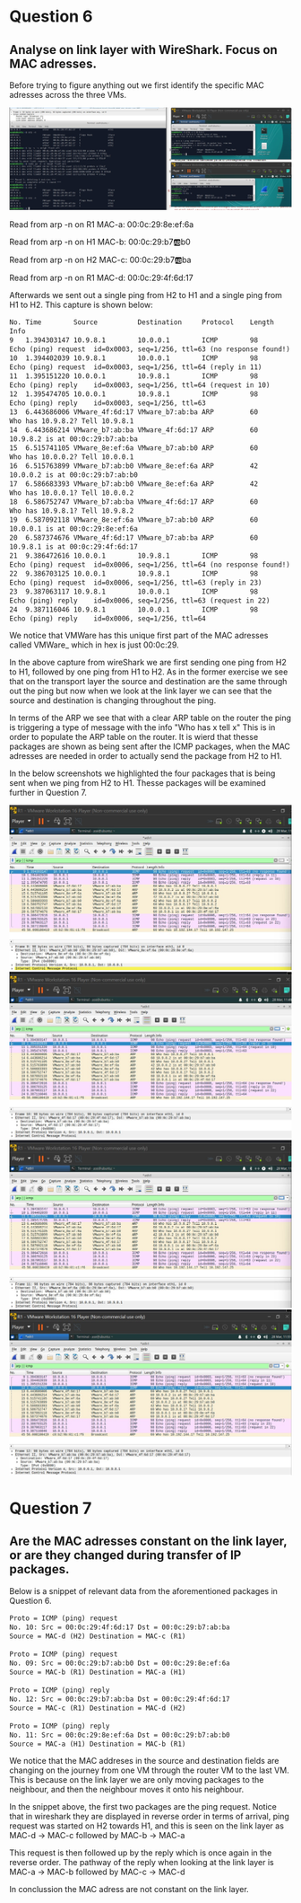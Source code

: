 # Question 6
## Analyse on link layer with WireShark. Focus on MAC adresses. 
Before trying to figure anything out we first identify the specific MAC adresses across the three VMs.

![](ARP_table_all_vms_pretty.jpg)

Read from arp -n on R1
MAC-a: 
00:0c:29:8e:ef:6a

Read from arp -n on H1
MAC-b: 
00:0c:29:b7:ab:b0

Read from arp -n on H2
MAC-c:
00:0c:29:b7:ab:ba

Read from arp -n on R1
MAC-d:
00:0c:29:4f:6d:17

Afterwards we sent out a single ping from H2 to H1 and a single ping from H1 to H2. This capture is shown below: 

```
No.	Time	    Source	        Destination	    Protocol	Length	Info
9	1.394303147	10.9.8.1	    10.0.0.1	    ICMP	    98	    Echo (ping) request  id=0x0003, seq=1/256, ttl=63 (no response found!)
10	1.394402039	10.9.8.1    	10.0.0.1    	ICMP    	98  	Echo (ping) request  id=0x0003, seq=1/256, ttl=64 (reply in 11)
11	1.395151220	10.0.0.1    	10.9.8.1    	ICMP    	98  	Echo (ping) reply    id=0x0003, seq=1/256, ttl=64 (request in 10)
12	1.395474705	10.0.0.1    	10.9.8.1    	ICMP    	98  	Echo (ping) reply    id=0x0003, seq=1/256, ttl=63
13	6.443686006	VMware_4f:6d:17	VMware_b7:ab:ba	ARP	        60  	Who has 10.9.8.2? Tell 10.9.8.1
14	6.443686214	VMware_b7:ab:ba	VMware_4f:6d:17	ARP     	60	    10.9.8.2 is at 00:0c:29:b7:ab:ba
15	6.515741105	VMware_8e:ef:6a	VMware_b7:ab:b0	ARP     	60  	Who has 10.0.0.2? Tell 10.0.0.1
16	6.515763899	VMware_b7:ab:b0	VMware_8e:ef:6a	ARP     	42  	10.0.0.2 is at 00:0c:29:b7:ab:b0
17	6.586683393	VMware_b7:ab:b0	VMware_8e:ef:6a	ARP     	42  	Who has 10.0.0.1? Tell 10.0.0.2
18	6.586752747	VMware_b7:ab:ba	VMware_4f:6d:17	ARP     	60  	Who has 10.9.8.1? Tell 10.9.8.2
19	6.587092118	VMware_8e:ef:6a	VMware_b7:ab:b0	ARP     	60  	10.0.0.1 is at 00:0c:29:8e:ef:6a
20	6.587374676	VMware_4f:6d:17	VMware_b7:ab:ba	ARP     	60  	10.9.8.1 is at 00:0c:29:4f:6d:17
21	9.386472616	10.0.0.1    	10.9.8.1    	ICMP    	98  	Echo (ping) request  id=0x0006, seq=1/256, ttl=64 (no response found!)
22	9.386703125	10.0.0.1    	10.9.8.1    	ICMP    	98  	Echo (ping) request  id=0x0006, seq=1/256, ttl=63 (reply in 23)
23	9.387063117	10.9.8.1    	10.0.0.1    	ICMP    	98  	Echo (ping) reply    id=0x0006, seq=1/256, ttl=63 (request in 22)
24	9.387116046	10.9.8.1    	10.0.0.1    	ICMP    	98  	Echo (ping) reply    id=0x0006, seq=1/256, ttl=64
```
We notice that VMWare has this unique first part of the MAC adresses called VMWare_ which in hex is just 00:0c:29.

In the above capture from wireShark we are first sending one ping from H2 to H1, followed by one ping from H1 to H2.
As in the former exercise we see that on the transport layer the source and destination are the same through out the ping but now when we look at the link layer we can see that the source and destination is changing throughout the ping. 

In terms of the ARP we see that with a clear ARP table on the router the ping is triggering a type of message with the info "Who has x tell x" This is in order to populate the ARP table on the router. It is wierd that thesse packages are shown as being sent after the ICMP packages, when the MAC adresses are needed in order to actually send the package from H2 to H1.

In the below screenshots we highlighted the four packages that is being sent when we ping from H2 to H1. Thesse packages will be examined further in Question 7.

![](FirstPackage_MACAdress.jpg)
![](SecondPackage_MACAdress.jpg)
![](Reply_FirstPackage_MACAdress.jpg)
![](Reply_SecondPackage_MACAdress.jpg)

# Question 7
## Are the MAC adresses constant on the link layer, or are they changed during transfer of IP packages.

Below is a snippet of relevant data from the aforementioned packages in Question 6.

    Proto = ICMP (ping) request
    No. 10: Src = 00:0c:29:4f:6d:17 Dst = 00:0c:29:b7:ab:ba
    Source = MAC-d (H2) Destination = MAC-c (R1)

    Proto = ICMP (ping) request
    No. 09: Src = 00:0c:29:b7:ab:b0 Dst = 00:0c:29:8e:ef:6a
    Source = MAC-b (R1) Destination = MAC-a (H1)

    Proto = ICMP (ping) reply 
    No. 12: Src = 00:0c:29:b7:ab:ba Dst = 00:0c:29:4f:6d:17
    Source = MAC-c (R1) Destination = MAC-d (H2)

    Proto = ICMP (ping) reply
    No. 11: Src = 00:0c:29:8e:ef:6a Dst = 00:0c:29:b7:ab:b0  
    Source = MAC-a (H1) Destination = MAC-b (R1)

We notice that the MAC addreses in the source and destination fields are changing on the journey from one VM through the router VM to the last VM. This is because on the link layer we are only moving packages to the neighbour, and then the neighbour moves it onto his neighbour. 

In the snippet above, the first two packages are the ping request. Notice that in wireshark they are displayed in reverse order in terms of arrival, ping request was started on H2 towards H1, and this is seen on the link layer as MAC-d -> MAC-c followed by MAC-b -> MAC-a

This request is then followed up by the reply which is once again in the reverse order. The pathway of the reply when looking at the link layer is MAC-a -> MAC-b followed by MAC-c -> MAC-d

In conclussion the MAC adress are not constant on the link layer.